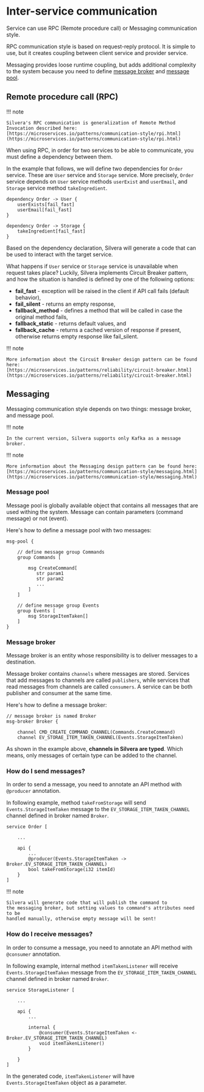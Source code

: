 # Inter-service communication

Service can use RPC (Remote procedure call) or Messaging communication style.

RPC communication style is based on request-reply protocol. It is simple to use, but it creates
coupling between client service and provider service.

Messaging provides loose runtime coupling, but adds additional complexity to the system because
you need to define [message broker](./communication#message-broker) and [message pool](./communication#message-pool).

## Remote procedure call (RPC)

!!! note

    Silvera's RPC communication is generalization of Remote Method Invocation described here:
    [https://microservices.io/patterns/communication-style/rpi.html](https://microservices.io/patterns/communication-style/rpi.html)

When using RPC, in order for two services to be able  to communicate, you must define
a dependency between them.

In the example that follows, we will define two dependencies for `Order` service.
These are `User` service and `Storage` service. More precisely, `Order` service
depends on `User` service methods `userExist` and `userEmail`, and `Storage`
service method `takeIngredient`.


```
dependency Order -> User {
    userExists[fail_fast]
    userEmail[fail_fast]
}

dependency Order -> Storage {
    takeIngredient[fail_fast]
}
```

Based on the dependency declaration, Silvera will generate a code that can be used
to interact with the target service.

What happens if `User` service or `Storage` service is unavailable when request takes
place? Luckily, Silvera implements Circuit Breaker pattern, and how the situation is
handled is defined by one of the following options:

* **fail_fast** - exception will be raised in the client if API call fails (default behavior),
* **fail_silent** - returns an empty response,
* **fallback_method** - defines a method that will be called in case the original method fails,
* **fallback_static** - returns default values, and
* **fallback_cache** - returns a cached version of response if present, otherwise returns empty response like fail_silent.

!!! note

    More information about the Circuit Breaker design pattern can be found here:
    [https://microservices.io/patterns/reliability/circuit-breaker.html](https://microservices.io/patterns/reliability/circuit-breaker.html)

## Messaging

Messaging communication style depends on two things: message broker, and message
pool.

!!! note

    In the current version, Silvera supports only Kafka as a message broker.

!!! note

    More information about the Messaging design pattern can be found here:
    [https://microservices.io/patterns/communication-style/messaging.html](https://microservices.io/patterns/communication-style/messaging.html)

### Message pool

Message pool is globally available object that contains all messages that are used
withing the system. Message can contain parameters (command message) or not (event).

Here's how to define a message pool with two messages:

```
msg-pool {

    // define message group Commands
    group Commands [

        msg CreateCommand[
           str param1
           str param2
           ...
        ]
    ]

    // define message group Events
    group Events [
        msg StorageItemTaken[]
    ]
}

```

### Message broker

Message broker is an entity whose responsibility is to deliver messages to a destination.

Message broker contains `channels` where messages are stored. Services that add messages
to channels are called `publishers`, while services that read messages from channels
are called `consumers`. A service can be both publisher and consumer at the same time.

Here's how to define a message broker:

```
// message broker is named Broker
msg-broker Broker {

    channel CMD_CREATE_COMMAND_CHANNEL(Commands.CreateCommand)
    channel EV_STORAE_ITEM_TAKEN_CHANNEL(Events.StorageItemTaken)
```

As shown in the example above, **channels in Silvera are typed**. Which means, only
messages of certain type can be added to the channel.

### How do I send messages?

In order to send a message, you need to annotate an API method with `@producer` annotation.

In following example, method `takeFromStorage` will send `Events.StorageItemTaken` message to the `EV_STORAGE_ITEM_TAKEN_CHANNEL` channel defined in broker named `Broker`.

```
service Order [

    ...

    api {
        ...
        @producer(Events.StorageItemTaken -> Broker.EV_STORAGE_ITEM_TAKEN_CHANNEL)
        bool takeFromStorage(i32 itemId)
    }
]

```

!!! note

    Silvera will generate code that will publish the command to 
    the messaging broker, but setting values to command's attributes need to be 
    handled manually, otherwise empty message will be sent!

### How do I receive messages?

In order to consume a message, you need to annotate an API method with `@consumer` annotation.

In following example, internal method `itemTakenListener` will receive `Events.StorageItemTaken` message from the `EV_STORAGE_ITEM_TAKEN_CHANNEL` channel defined in broker named `Broker`.

```
service StorageListener [

    ...

    api {
        ...

        internal {
            @consumer(Events.StorageItemTaken <- Broker.EV_STORAGE_ITEM_TAKEN_CHANNEL)
            void itemTakenListener()
        }

    }
]

```

In the generated code, `itemTakenListener` will have `Events.StorageItemTaken` object
as a parameter.
